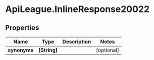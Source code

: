 # ApiLeague.InlineResponse20022

## Properties

Name | Type | Description | Notes
------------ | ------------- | ------------- | -------------
**synonyms** | **[String]** |  | [optional] 


